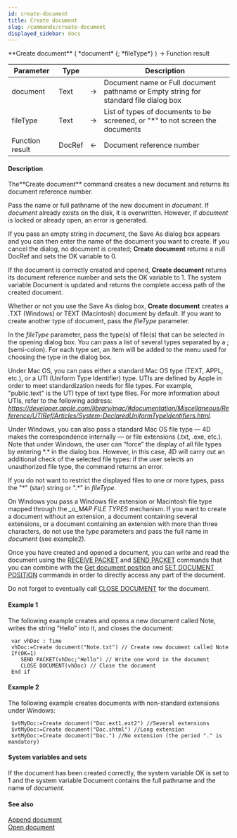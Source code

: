 ```yaml
---
id: create-document
title: Create document
slug: /commands/create-document
displayed_sidebar: docs
---
```


<!--REF #_command_.Create document.Syntax-->**Create document** ( *document* {; *fileType*} ) -> Function result<!-- END REF-->
<!--REF #_command_.Create document.Params-->
| Parameter | Type |  | Description |
| --- | --- | --- | --- |
| document | Text | &#8594;  | Document name or Full document pathname or Empty string for standard file dialog box |
| fileType | Text | &#8594;  | List of types of documents to be screened, or "*" to not screen the documents |
| Function result | DocRef | &#8592; | Document reference number |

<!-- END REF-->

#### Description 

<!--REF #_command_.Create document.Summary-->The**Create document** command creates a new document and returns its document reference number.<!-- END REF--> 

Pass the name or full pathname of the new document in *document*. If *document* already exists on the disk, it is overwritten. However, if *document* is locked or already open, an error is generated.

If you pass an empty string in *document*, the Save As dialog box appears and you can then enter the name of the document you want to create. If you cancel the dialog, no document is created; **Create document** returns a null DocRef and sets the OK variable to 0.

If the document is correctly created and opened, **Create document** returns its document reference number and sets the OK variable to 1\. The system variable Document is updated and returns the complete access path of the created document.

Whether or not you use the Save As dialog box, **Create document** creates a .TXT (Windows) or TEXT (Macintosh) document by default. If you want to create another type of document, pass the *fileType* parameter.

In the *fileType* parameter, pass the type(s) of file(s) that can be selected in the opening dialog box. You can pass a list of several types separated by a ; (semi-colon). For each type set, an item will be added to the menu used for choosing the type in the dialog box. 

Under Mac OS, you can pass either a standard Mac OS type (TEXT, APPL, etc.), or a UTI (Uniform Type Identifier) type. UTIs are defined by Apple in order to meet standardization needs for file types. For example, "public.text" is the UTI type of text type files. For more information about UTIs, refer to the following address: *https://developer.apple.com/library/mac/#documentation/Miscellaneous/Reference/UTIRef/Articles/System-DeclaredUniformTypeIdentifiers.html*. 

Under Windows, you can also pass a standard Mac OS file type — 4D makes the correspondence internally — or file extensions (.txt, .exe, etc.). Note that under Windows, the user can “force” the display of all file types by entering \*.\* in the dialog box. However, in this case, 4D will carry out an additional check of the selected file types: if the user selects an unauthorized file type, the command returns an error. 

If you do not want to restrict the displayed files to one or more types, pass the "\*" (star) string or ".\*" in *fileType*. 

On Windows you pass a Windows file extension or Macintosh file type mapped through the *\_o\_MAP FILE TYPES* mechanism. If you want to create a document without an extension, a document containing several extensions, or a document containing an extension with more than three characters, do not use the *type* parameters and pass the full name in *document* (see example2).

Once you have created and opened a document, you can write and read the document using the [RECEIVE PACKET](receive-packet.md) and [SEND PACKET](send-packet.md) commands that you can combine with the [Get document position](get-document-position.md) and [SET DOCUMENT POSITION](set-document-position.md) commands in order to directly access any part of the document.

Do not forget to eventually call [CLOSE DOCUMENT](close-document.md) for the document.

#### Example 1 

The following example creates and opens a new document called Note, writes the string “Hello” into it, and closes the document:

```4d
 var vhDoc : Time
 vhDoc:=Create document("Note.txt") // Create new document called Note
 If(OK=1)
    SEND PACKET(vhDoc;"Hello") // Write one word in the document
    CLOSE DOCUMENT(vhDoc) // Close the document
 End if
```

#### Example 2 

The following example creates documents with non-standard extensions under Windows:

```4d
 $vtMyDoc:=Create document("Doc.ext1.ext2") //Several extensions
 $vtMyDoc:=Create document("Doc.shtml") //Long extension
 $vtMyDoc:=Create document("Doc.") //No extension (the period "." is mandatory)
```

#### System variables and sets 

If the document has been created correctly, the system variable OK is set to 1 and the system variable Document contains the full pathname and the name of *document*. 

#### See also 

[Append document](append-document.md)  
[Open document](open-document.md)  